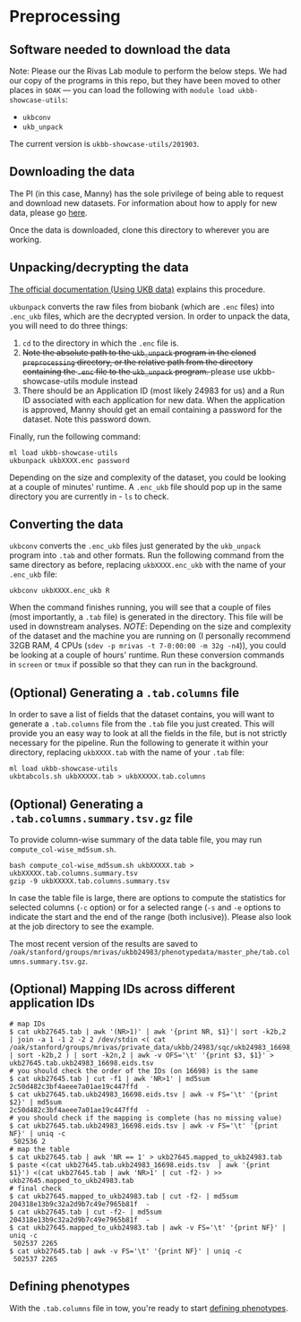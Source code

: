 # Preprocessing

## Software needed to download the data

Note: Please our the Rivas Lab module to perform the below steps. We had our copy of the programs in this repo, but they have been moved to other places in `$OAK` — you can load the following with `module load ukbb-showcase-utils`:
- `ukbconv`
- `ukb_unpack`

The current version is `ukbb-showcase-utils/201903`.

## Downloading the data

The PI (in this case, Manny) has the sole privilege of being able to request and download new datasets. For information about how to apply for new data, please go [here]().

Once the data is downloaded, clone this directory to wherever you are working.

## Unpacking/decrypting the data

[The official documentation (Using UKB data)](http://biobank.ctsu.ox.ac.uk/showcase/docs/UsingUKBData.pdf) explains this procedure.

`ukbunpack` converts the raw files from biobank (which are `.enc` files) into `.enc_ukb` files, which are the decrypted version. In order to unpack the data, you will need to do three things:

1) `cd` to the directory in which the `.enc` file is.
2) <del> Note the absolute path to the `ukb_unpack` program in the cloned `preprocessing` directory, or the relative path from the directory containing the `.enc` file to the `ukb_unpack` program. </del> please use ukbb-showcase-utils module instead
3) There should be an Application ID (most likely 24983 for us) and a Run ID associated with each application for new data. When the application is approved, Manny should get an email containing a password for the dataset. Note this password down.

Finally, run the following command:

```
ml load ukbb-showcase-utils
ukbunpack ukbXXXX.enc password
```

Depending on the size and complexity of the dataset, you could be looking at a couple of minutes' runtime. A `.enc_ukb` file should pop up in the same directory you are currently in - `ls` to check.

## Converting the data

`ukbconv` converts the `.enc_ukb` files just generated by the `ukb_unpack` program into `.tab` and other formats. Run the following command from the same directory as before, replacing `ukbXXXX.enc_ukb` with the name of your `.enc_ukb` file:

`ukbconv ukbXXXX.enc_ukb R`

When the command finishes running, you will see that a couple of files (most importantly, a `.tab` file) is generated in the directory. This file will be used in downstream analyses. *NOTE*: Depending on the size and complexity of the dataset and the machine you are running on (I personally recommend 32GB RAM, 4 CPUs (`sdev -p mrivas -t 7-0:00:00 -m 32g -n4`)), you could be looking at a couple of hours' runtime. Run these conversion commands in `screen` or `tmux` if possible so that they can run in the background.

## (Optional) Generating a `.tab.columns` file

In order to save a list of fields that the dataset contains, you will want to generate a `.tab.columns` file from the `.tab` file you just created. This will provide you an easy way to look at all the fields in the file, but is not strictly necessary for the pipeline. Run the following to generate it within your directory, replacing `ukbXXXX.tab` with the name of your `.tab` file:

```
ml load ukbb-showcase-utils
ukbtabcols.sh ukbXXXXX.tab > ukbXXXXX.tab.columns
```

## (Optional) Generating a `.tab.columns.summary.tsv.gz` file

To provide column-wise summary of the data table file, you may run `compute_col-wise_md5sum.sh`. 

```
bash compute_col-wise_md5sum.sh ukbXXXXX.tab > ukbXXXXX.tab.columns.summary.tsv
gzip -9 ukbXXXXX.tab.columns.summary.tsv
```

In case the table file is large, there are options to compute the statistics for selected columns (`-c` option) or for a selected range (`-s` and `-e` options to indicate the start and the end of the range (both inclusive)). Please also look at the job directory to see the example.

The most recent version of the results are saved to `/oak/stanford/groups/mrivas/ukbb24983/phenotypedata/master_phe/tab.columns.summary.tsv.gz`.


## (Optional) Mapping IDs across different application IDs

```
# map IDs
$ cat ukb27645.tab | awk '(NR>1)' | awk '{print NR, $1}'| sort -k2b,2 | join -a 1 -1 2 -2 2 /dev/stdin <( cat /oak/stanford/groups/mrivas/private_data/ukbb/24983/sqc/ukb24983_16698_mapping.tsv | sort -k2b,2 ) | sort -k2n,2 | awk -v OFS='\t' '{print $3, $1}' > ukb27645.tab.ukb24983_16698.eids.tsv
# you should check the order of the IDs (on 16698) is the same
$ cat ukb27645.tab | cut -f1 | awk 'NR>1' | md5sum
2c50d482c3bf4aeee7a01ae19c447ffd  -
$ cat ukb27645.tab.ukb24983_16698.eids.tsv | awk -v FS='\t' '{print $2}' | md5sum
2c50d482c3bf4aeee7a01ae19c447ffd  -
# you should check if the mapping is complete (has no missing value)
$ cat ukb27645.tab.ukb24983_16698.eids.tsv | awk -v FS='\t' '{print NF}' | uniq -c
 502536 2
# map the table
$ cat ukb27645.tab | awk 'NR == 1' > ukb27645.mapped_to_ukb24983.tab
$ paste <(cat ukb27645.tab.ukb24983_16698.eids.tsv  | awk '{print $1}') <(cat ukb27645.tab | awk 'NR>1' | cut -f2- ) >> ukb27645.mapped_to_ukb24983.tab
# final check
$ cat ukb27645.mapped_to_ukb24983.tab | cut -f2- | md5sum
204318e13b9c32a2d9b7c49e7965b81f  -
$ cat ukb27645.tab | cut -f2- | md5sum
204318e13b9c32a2d9b7c49e7965b81f  -
$ cat ukb27645.mapped_to_ukb24983.tab | awk -v FS='\t' '{print NF}' | uniq -c
 502537 2265
$ cat ukb27645.tab | awk -v FS='\t' '{print NF}' | uniq -c
 502537 2265
```

## Defining phenotypes

With the `.tab.columns` file in tow, you're ready to start [defining phenotypes](https://github.com/rivas-lab/ukbb-tools/tree/master/02_phenotyping).

